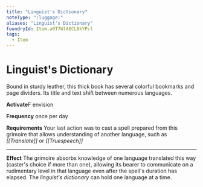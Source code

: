 ```yaml
---
title: "Linguist's Dictionary"
noteType: ":luggage:"
aliases: "Linguist's Dictionary"
foundryId: Item.a0T7WlAECL8kYPcl
tags:
  - Item
---
```


# Linguist's Dictionary

Bound in sturdy leather, this thick book has several colorful bookmarks and page dividers. Its title and text shift between numerous languages.

**Activate**F envision

**Frequency** once per day

**Requirements** Your last action was to cast a spell prepared from this grimoire that allows understanding of another language, such as _[[Translate]]_ or _[[Truespeech]]_

* * *

**Effect** The grimoire absorbs knowledge of one language translated this way (caster's choice if more than one), allowing its bearer to communicate on a rudimentary level in that language even after the spell's duration has elapsed. The _linguist's dictionary_ can hold one language at a time.
